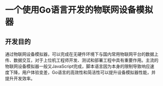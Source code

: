 # 一个使用Go语言开发的物联网设备模拟器
## 开发目的
通过物联网设备模拟器，可以完成在无硬件环境下与国内常用物联网平台的数据上传、数据交互，对于上位机工程师开发、测试和部署工程中具有重要作用。主流的物联网设备模拟器一般又JavaScript完成，脚本语言因为本身的限制导致响应速度下降，用户体验变差，Go语言的高效性和简洁性可以提升设备模拟器性能，并提升开发效率。
